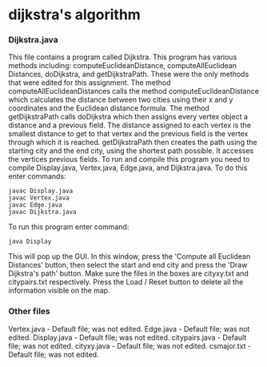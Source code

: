 # dijkstra's algorithm #

### Dijkstra.java
This file contains a program called Dijkstra. This program
has various methods including: computeEuclideanDistance, computeAllEuclidean
Distances, doDijkstra, and getDijkstraPath. These were the only methods that
were edited for this assignment. The method computeAllEuclideanDistances 
calls the method computeEuclideanDistance which calculates the distance
between two cities using their x and y coordinates and the Euclidean
distance formula. The method getDijkstraPath calls doDijkstra which
then assigns every vertex object a distance and a previous field. The
distance assigned to each vertex is the smallest distance to get to that
vertex and the previous field is the vertex through which it is reached.
getDijkstraPath then creates the path using the starting city and the end
city, using the shortest path possible. It accesses the vertices previous
fields. 
To run and compile this program you need to compile Display.java,
Vertex.java, Edge.java, and Dijkstra.java. To do this enter commands:
```
javac Display.java
javac Vertex.java
javac Edge.java
javac Dijkstra.java
```
To run this program enter command: 
```
java Display
```
This will pop up the GUI. In this window, press the 'Compute all Euclidean Distances' button, then
select the start and end city and press the 'Draw Dijkstra's path' button.
Make sure the files in the boxes are cityxy.txt and citypairs.txt respectively.
Press the Load / Reset button to delete all the information visible on the map.

### Other files
Vertex.java - Default file; was not edited.
Edge.java - Default file; was not edited.
Display.java - Default file; was not edited.
citypairs.java - Default file; was not edited.
cityxy.java - Default file; was not edited.
csmajor.txt - Default file; was not edited.